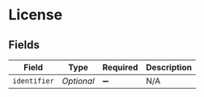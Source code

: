 # License


## Fields

| Field              | Type               | Required           | Description        |
| ------------------ | ------------------ | ------------------ | ------------------ |
| `identifier`       | *Optional<String>* | :heavy_minus_sign: | N/A                |